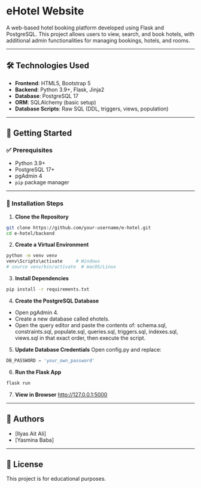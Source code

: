 # eHotel Website

A web-based hotel booking platform developed using Flask and PostgreSQL. This project allows users to view, search, and book hotels, with additional admin functionalities for managing bookings, hotels, and rooms.

---

## 🛠 Technologies Used

- **Frontend**: HTML5, Bootstrap 5
- **Backend**: Python 3.9+, Flask, Jinja2
- **Database**: PostgreSQL 17
- **ORM**: SQLAlchemy (basic setup)
- **Database Scripts**: Raw SQL (DDL, triggers, views, population)

---

## 🚀 Getting Started

### ✅ Prerequisites

- Python 3.9+
- PostgreSQL 17+
- pgAdmin 4
- `pip` package manager

---

### 🧪 Installation Steps

1. **Clone the Repository**
```bash
git clone https://github.com/your-username/e-hotel.git
cd e-hotel/backend
```
2. **Create a Virtual Environment**
```bash
python -m venv venv
venv\Scripts\activate     # Windows
# source venv/bin/activate  # macOS/Linux
```
3. **Install Dependencies**
```bash
pip install -r requirements.txt
```
4. **Create the PostgreSQL Database**
- Open pgAdmin 4.
- Create a new database called ehotels.
- Open the query editor and paste the contents of: schema.sql, constraints.sql, populate.sql, queries.sql, triggers.sql, indexes.sql, views.sql in that exact order, then execute the script.
5. **Update Database Credentials**
Open config.py and replace:
```python
DB_PASSWORD = 'your_own_password'
```
6. **Run the Flask App**
```bash
flask run
```
7. **View in Browser**
http://127.0.0.1:5000

---

## 🙌 Authors

- [Ilyas Ait Ali]
- [Yasmina Baba]

---

## 🧾 License
This project is for educational purposes.
